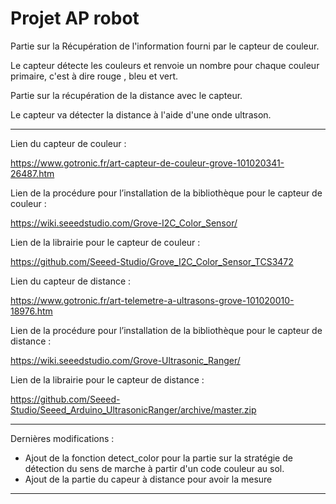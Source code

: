 # Projet AP robot



Partie sur la Récupération de l'information fourni par le capteur de couleur.


Le capteur détecte les couleurs et renvoie un nombre pour chaque couleur primaire, c'est à dire rouge , bleu et vert.



Partie sur la récupération de la distance avec le capteur.


Le capteur va détecter la distance à l'aide d'une onde ultrason.



----------------------------------------------------------------------------------------------------------------------------------------------------------------------

 

Lien du capteur de couleur :

https://www.gotronic.fr/art-capteur-de-couleur-grove-101020341-26487.htm

Lien de la procédure pour l’installation de la bibliothèque pour le capteur de couleur :

https://wiki.seeedstudio.com/Grove-I2C_Color_Sensor/

Lien de la librairie pour le capteur de couleur :

https://github.com/Seeed-Studio/Grove_I2C_Color_Sensor_TCS3472



Lien du capteur de distance :

https://www.gotronic.fr/art-telemetre-a-ultrasons-grove-101020010-18976.htm

Lien de la procédure pour l’installation de la bibliothèque pour le capteur de distance :

https://wiki.seeedstudio.com/Grove-Ultrasonic_Ranger/

Lien de la librairie pour le capteur de distance :

https://github.com/Seeed-Studio/Seeed_Arduino_UltrasonicRanger/archive/master.zip



----------------------------------------------------------------------------------------------------------------------------------------------------------------------



Dernières modifications :

- Ajout de la fonction detect_color pour la partie sur la stratégie de détection du sens de marche à partir d'un code couleur au sol.
- Ajout de la partie du capeur à distance pour avoir la mesure



----------------------------------------------------------------------------------------------------------------------------------------------------------------------
